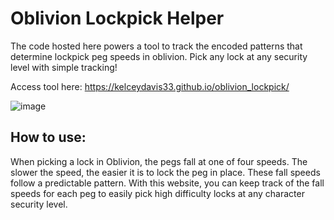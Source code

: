 # Oblivion Lockpick Helper


The code hosted here powers a tool to track the encoded patterns that determine lockpick peg speeds in oblivion. Pick any lock at any security level with simple tracking!

Access tool here: https://kelceydavis33.github.io/oblivion_lockpick/

![image](https://github.com/user-attachments/assets/59c5a868-ed7a-47cb-aed7-44f51109a261)

## How to use:

When picking a lock in Oblivion, the pegs fall at one of four speeds. The slower the speed, the easier it is to lock the peg in place. These fall speeds follow a predictable pattern. With this website, you can keep track of the fall speeds for each peg to easily pick high difficulty locks at any character security level.
